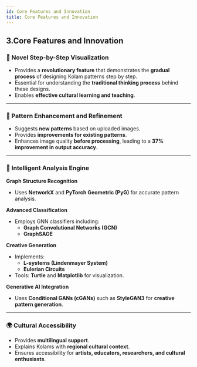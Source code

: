 ```yaml
---
id: Core Features and Innovation
title: Core Features and Innovation
---
```

## 3.Core Features and Innovation

### 🌟 Novel Step-by-Step Visualization  
- Provides a **revolutionary feature** that demonstrates the **gradual process** of designing Kolam patterns step by step.  
- Essential for understanding the **traditional thinking process** behind these designs.  
- Enables **effective cultural learning and teaching**.  

---

### 🎨 Pattern Enhancement and Refinement  
- Suggests **new patterns** based on uploaded images.  
- Provides **improvements for existing patterns**.  
- Enhances image quality **before processing**, leading to a **37% improvement in output accuracy**.  

---

### 🧠 Intelligent Analysis Engine  

**Graph Structure Recognition**  
- Uses **NetworkX** and **PyTorch Geometric (PyG)** for accurate pattern analysis.  

**Advanced Classification**  
- Employs GNN classifiers including:  
  - **Graph Convolutional Networks (GCN)**  
  - **GraphSAGE**  

**Creative Generation**  
- Implements:  
  - **L-systems (Lindenmayer System)**  
  - **Eulerian Circuits**  
- Tools: **Turtle** and **Matplotlib** for visualization.  

**Generative AI Integration**  
- Uses **Conditional GANs (cGANs)** such as **StyleGAN3** for **creative pattern generation**.  

---

### 🌍 Cultural Accessibility  
- Provides **multilingual support**.  
- Explains Kolams with **regional cultural context**.  
- Ensures accessibility for **artists, educators, researchers, and cultural enthusiasts**.  
